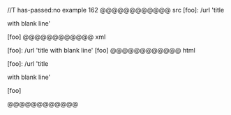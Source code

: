 //T has-passed:no
example 162
@@@@@@@@@@@@ src
[foo]: /url 'title

with blank line'

[foo]
@@@@@@@@@@@@ xml
<?xml version="1.0" encoding="UTF-8"?>
<!DOCTYPE document SYSTEM "CommonMark.dtd">
<document xmlns="http://commonmark.org/xml/1.0">
  <paragraph>
    <text>[foo]: /url 'title</text>
  </paragraph>
  <paragraph>
    <text>with blank line'</text>
  </paragraph>
  <paragraph>
    <text>[foo]</text>
  </paragraph>
</document>
@@@@@@@@@@@@ html
<p>[foo]: /url 'title</p>
<p>with blank line'</p>
<p>[foo]</p>
@@@@@@@@@@@@
